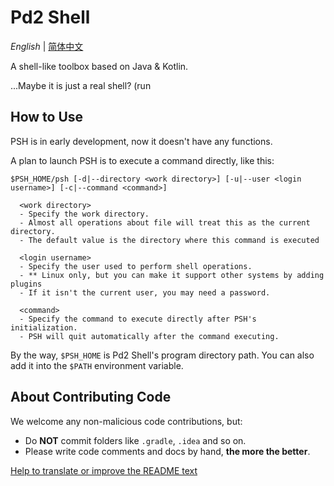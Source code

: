 # Pd2 Shell

*English* | [简体中文](README_zh-cn.md)

A shell-like toolbox based on Java &amp; Kotlin.

...Maybe it is just a real shell? (run

## How to Use



PSH is in early development, now it doesn't have any functions.

A plan to launch PSH is to execute a command directly, like this:

```
$PSH_HOME/psh [-d|--directory <work directory>] [-u|--user <login username>] [-c|--command <command>]

  <work directory>
  - Specify the work directory.
  - Almost all operations about file will treat this as the current directory.
  - The default value is the directory where this command is executed
  
  <login username>
  - Specify the user used to perform shell operations.
  - ** Linux only, but you can make it support other systems by adding plugins
  - If it isn't the current user, you may need a password.
  
  <command>
  - Specify the command to execute directly after PSH's initialization.
  - PSH will quit automatically after the command executing.
```

By the way, `$PSH_HOME` is Pd2 Shell's program directory path. You can also add it into the `$PATH` environment variable.

## About Contributing Code

We welcome any non-malicious code contributions, but:

- Do **NOT** commit folders like `.gradle`, `.idea` and so on.
- Please write code comments and docs by hand, **the more the better**.

[Help to translate or improve the README text](https://github.com/pd2-works/psh/issues/new?title=CONTRI_README)
